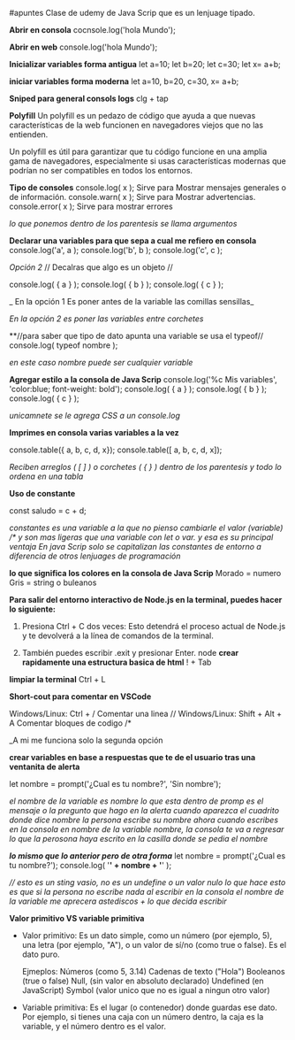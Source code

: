 #apuntes Clase de udemy de Java Scrip que es un lenjuage tipado.

**Abrir en consola**
cocnsole.log('hola Mundo');

**Abrir en web**
console.log('hola Mundo');

**Inicializar variables forma antigua**
let a=10;
let b=20;
let c=30;
let x= a+b;

**iniciar variables forma moderna**
let a=10, b=20, c=30, x= a+b;

**Sniped para general consols logs**
clg + tap 

**Polyfill**
Un polyfill es un pedazo de código que ayuda a que nuevas características de la web funcionen en navegadores viejos que no las entienden.

Un polyfill es útil para garantizar que tu código funcione en una amplia gama de navegadores, especialmente si usas características modernas que podrían no ser compatibles en todos los entornos.

**Tipo de consoles**
console.log( x );     Sirve para Mostrar mensajes generales o de información.
console.warn( x );   Sirve para Mostrar advertencias.
console.error( x );    Sirve para mostrar errores

_lo que ponemos dentro de los parentesis se llama argumentos_

**Declarar una variables para que sepa a cual me refiero en consola**
console.log('a', a );
console.log('b', b );
console.log('c', c );

_Opción 2_ //  Decalras que algo es un objeto //

console.log( { a } );
console.log( { b } );
console.log( { c } );

_ En la opción 1 Es poner antes de la variable las comillas sensillas_

_En la opción 2 es poner las variables entre corchetes_

**//para saber que tipo de dato apunta una variable se usa el typeof//
console.log( typeof nombre );

_en este caso nombre puede ser cualquier variable_

**Agregar estilo a la consola de Java Scrip**
console.log('%c Mis variables', 'color:blue; font-weight: bold');
console.log( { a } );
console.log( { b } );
console.log( { c } );

_unicamnete se le agrega CSS a un console.log_

**Imprimes en consola varias variables a la vez**

console.table({ a, b, c, d, x});
console.table([ a, b, c, d, x]);


_Reciben arreglos (   [    ]   ) o corchetes  ( {   }  )  dentro de los parentesis y todo lo ordena en una tabla_

**Uso de constante**

const saludo = c + d;

_constantes es una variable a la que no pienso cambiarle el valor (variable) /*  y son mas ligeras que una variable con let o var. y esa es su principal ventaja En java Scrip solo se capitalizan las constantes de entorno a diferencia de otros lenjuages de programación_ 

**lo que significa los colores en la consola de Java Scrip**
Morado =  numero
Gris = string o buleanos


**Para salir del entorno interactivo de Node.js en la terminal, puedes hacer lo siguiente:**

1) Presiona Ctrl + C dos veces: Esto detendrá el proceso actual de Node.js y te devolverá a la línea de comandos de la terminal.

2) También puedes escribir .exit y presionar Enter.
node
**crear rapidamente una estructura basica de html**
! + Tab

**limpiar la terminal**
Ctrl + L

**Short-cout para comentar en VSCode**

Windows/Linux: Ctrl + /            Comentar una linea //
Windows/Linux: Shift + Alt + A     Comentar bloques de codigo /* 

_A mi me funciona solo la segunda opción

**crear variables en base a respuestas que te de el usuario tras una ventanita de alerta**

let nombre = prompt('¿Cual es tu nombre?', 'Sin nombre');

_el nombre de la variable es nombre_
_lo que esta dentro de promp es el mensaje o la pregunto que hago en la alerta_
_cuando aparezca el cuadrito donde dice nombre la persona escribe su nombre_
_ahora cuando escribes en la consola en nombre de la variable nombre, la consola te va a regresar lo que la perosona haya escrito en la casilla donde se pedia el nombre_ 

***lo mismo que lo anterior pero de otra forma***
let nombre = prompt('¿Cual es tu nombre?');
console.log( '****' + nombre + '****' ); 

_// esto es un sting vasio, no es un undefine o un valor nulo_
_lo que hace esto es que si la persona no escribe nada al escribir en la consola el nombre de la variable  me aprecera astediscos +  lo que decida escribir_


**Valor primitivo VS variable primitiva**
+ Valor primitivo: Es un dato simple, como un número (por ejemplo, 5), una letra (por ejemplo, "A"), o un valor de sí/no (como true o false). Es el dato puro.

    Ejmeplos:
                Números (como 5, 3.14)
                Cadenas de texto ("Hola")
                Booleanos (true o false)
                Null,  (sin valor en absoluto declarado)
                Undefined (en JavaScript)
                Symbol (valor unico que no es igual a ningun otro valor)

+ Variable primitiva: Es el lugar (o contenedor) donde guardas ese dato. Por ejemplo, si tienes una caja con un número dentro, la caja es la variable, y el número dentro es el valor.

